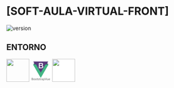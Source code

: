 # [SOFT-AULA-VIRTUAL-FRONT]
 ![version](https://img.shields.io/badge/version-1.0.0-blue.svg)

## ENTORNO

[<img src="https://github.com/creativetimofficial/public-assets/blob/master/logos/vue-logo.jpg?raw=true" width="60" height="60" />](https://vuejs.org)[<img src="https://github.com/bootstrap-vue/bootstrap-vue/raw/master/static/banner.png" width="60" />](https://bootstrap-vue.org/)[<img src="https://raw.githubusercontent.com/creativetimofficial/public-assets/master/logos/laravel_logo.png" width="60" height="60" style="background:white"/>](https://laravel.com/)
